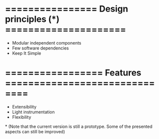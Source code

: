 # ================ Design principles (\*) =====================

* Modular independent components
* Few software dependencies
* Keep It Simple


# ================= Features ==============================

* Extensibility
* Light instrumentation
* Flexibility


\* (Note that the current version is still a prototype. Some of the presented aspects can still be improved)
